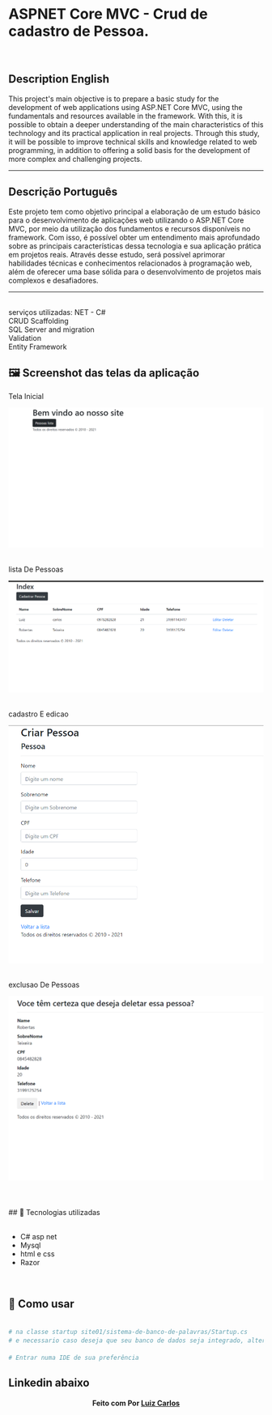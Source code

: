 # ASPNET Core MVC - Crud de cadastro de Pessoa.
<br/>
<h2>Description English</h2>
<p>This project's main objective is to prepare a basic study for the development of web applications using ASP.NET Core MVC, using the fundamentals and resources available in the framework. With this, it is possible to obtain a deeper understanding of the main characteristics of this technology and its practical application in real projects. Through this study, it will be possible to improve technical skills and knowledge related to web programming, in addition to offering a solid basis for the development of more complex and challenging projects.</p>
<hr>
<h2>Descrição Português</h2>
<p>Este projeto tem como objetivo principal a elaboração de um estudo básico para o desenvolvimento de aplicações web utilizando o ASP.NET Core MVC, por meio da utilização dos fundamentos e recursos disponíveis no framework. Com isso, é possível obter um entendimento mais aprofundado sobre as principais características dessa tecnologia e sua aplicação prática em projetos reais. Através desse estudo, será possível aprimorar habilidades técnicas e conhecimentos relacionados à programação web, além de oferecer uma base sólida para o desenvolvimento de projetos mais complexos e desafiadores.
</p>
<hr>
<br />
serviços utilizadas:
NET - C# </br>
CRUD Scaffolding</br>
SQL Server and migration</br>
Validation</br>
Entity Framework </br>

## 🖼 Screenshot das telas da aplicação <br/>
<p>Tela Inicial</p><img src="imagens/telaPrincipal.PNG">
<br/>
<br/>
<p>lista De Pessoas</p><img src="imagens/listaDePessoas.PNG">
<br/>
<br/>
<p>cadastro E edicao</p><img src="imagens/cadastroEedicao.PNG">
<br/>
<br/>
<p>exclusao De Pessoas</p><img src="imagens/exclusaoDePessoas.PNG">
<br/>
<br/>

<br/>



<br/>
## 🚀 Tecnologias utilizadas <br/>
<br/>



- C#  asp net<br/>
- Mysql <br/>
- html e css <br/>
- Razor <br/>
<br/>

## 🚀 Como usar <br/>

```bash

# na classe startup site01/sistema-de-banco-de-palavras/Startup.cs 
# e necessario caso deseja que seu banco de dados seja integrado, alterar este seguinte codigo, passando o provider do seu banco de dados: options.UseSqlServer("Password=123456;Persist Security Info=True;User ID=sa;Initial Catalog=Site01;Data Source=DESKTOP-PCE1A1P\\SQLEXPRESS;");

# Entrar numa IDE de sua preferência 


```



## Linkedin abaixo

<h4 align="center">
   Feito com Por   <a href="https://www.linkedin.com/in/luiz-carlos-b50693173/" target="_blank"> Luiz Carlos </a>
</h4>

</html>
